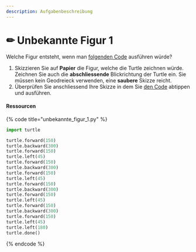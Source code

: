 ```yaml
---
description: Aufgabenbeschreibung
---
```


# ✏ Unbekannte Figur 1

Welche Figur entsteht, wenn man [folgenden Code](unbekannte-figur-1.md#undefined) ausführen würde?

1. Skizzieren Sie auf **Papier** die Figur, welche die Turtle zeichnen würde. Zeichnen Sie auch die **abschliessende** Blickrichtung der Turtle ein. Sie müssen kein Geodreieck verwenden, eine **saubere** Skizze reicht.
2. Überprüfen Sie anschliessend Ihre Skizze in dem Sie [den Code](unbekannte-figur-1.md#undefined) abtippen und ausführen.

#### Ressourcen

{% code title="unbekannte_figur_1.py" %}
```python
import turtle

turtle.forward(150)
turtle.backward(300)
turtle.forward(150)
turtle.left(45)
turtle.forward(150)
turtle.backward(300)
turtle.forward(150)
turtle.left(45)
turtle.forward(150)
turtle.backward(300)
turtle.forward(150)
turtle.left(45)
turtle.forward(150)
turtle.backward(300)
turtle.forward(150)
turtle.left(45)
turtle.left(180)
turtle.done()
```
{% endcode %}

